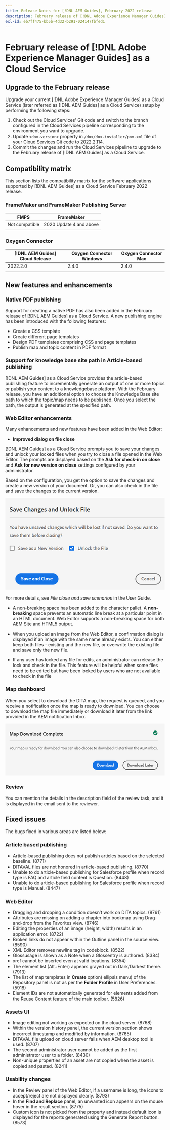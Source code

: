 ```yaml
---
title: Release Notes for [!DNL AEM Guides], February 2022 release
description: February release of [!DNL Adobe Experience Manager Guides] as a Cloud Service
exl-id: eb7ff475-bb5b-4d32-b291-024147fbfed1
---
```

# February release of [!DNL Adobe Experience Manager Guides] as a Cloud Service

## Upgrade to the February release

Upgrade your current [!DNL Adobe Experience Manager Guides] as a Cloud Service (later referred as [!DNL AEM Guides] as a Cloud Service) setup by performing the following steps:
1. Check out the Cloud Services' Git code and switch to the branch configured in the Cloud Services pipeline corresponding to the environment you want to upgrade.
2. Update `<dox.version>` property in `/dox/dox.installer/pom.xml` file of your Cloud Services Git code to 2022.2.114.
3. Commit the changes and run the Cloud Services pipeline to upgrade to the February release of [!DNL AEM Guides] as a Cloud Service.

## Compatibility matrix

This section lists the compatibility matrix for the software applications supported by [!DNL AEM Guides] as a Cloud Service February 2022 release. 

### FrameMaker and FrameMaker Publishing Server

| FMPS | FrameMaker |
| --- | --- |
| Not compatible | 2020 Update 4 and above |
| | |


### Oxygen Connector

| [!DNL AEM Guides] Cloud Release | Oxygen Connector Windows | Oxygen Connector Mac | 
| --- | --- | --- |
| 2022.2.0 | 2.4.0 | 2.4.0 | 
|  |  |  |  


## New features and enhancements

### Native PDF publishing

Support for creating a native PDF has also been added in the February release of [!DNL AEM Guides] as a Cloud Service. A new publishing engine has been introduced with the following features:
* Create a CSS template
* Create different page templates
* Design PDF templates comprising CSS and page templates
* Publish map and topic content in PDF format 

### Support for knowledge base site path in Article-based publishing

[!DNL AEM Guides] as a Cloud Service provides the article-based publishing feature to incrementally generate an output of one or more topics or publish your content to a knowledgebase platform. With the February release, you have an additional option to choose the Knowledge Base site path to which the topic/map needs to be published. Once you select the path, the output is generated at the specified path.  

### Web Editor enhancements

Many enhancements and new features have been added in the Web Editor:

* **Improved dialog on file close**

[!DNL AEM Guides] as a Cloud Service prompts you to save your changes and unlock your locked files when you try to close a file opened in the Web Editor. The prompts are displayed based on the **Ask for check-in on close** and **Ask for new version on close** settings configured by your administrator.

Based on the configuration, you get the option to save the changes and create a new version of your document. Or, you can also check in the file and save the changes to the current version.  

![File close](assets/file-close-save-changes-unlock.png)

For more details, see *File close and save scenarios* in the User Guide.

* A non-breaking space has been added to the character pallet.  A **non-breaking** space prevents an automatic line break at a particular point in an HTML document. Web Editor supports a non-breaking space for both AEM Site and HTML5 output.

* When you upload an image from the Web Editor, a confirmation dialog is displayed if an image with the same name already exists. You can either keep both files - existing and the new file, or overwrite the existing file and save only the new file.  

* If any user has locked any file for edits, an administrator can release the lock and check in the file. This feature will be helpful when some files need to be edited but have been locked by users who are not available to check in the file

### Map dashboard

When you select to download the DITA map, the request is queued, and you receive a notification once the map is ready to download. You can choose to download the map file immediately or download it later from the link provided in the AEM notification Inbox. 

![Map download](assets/download-map-prompt.png)

### Review

You can mention the details in the description field of the review task, and it is displayed in the email sent to the reviewer. 

## Fixed issues

The bugs fixed in various areas are listed below:

### Article based publishing

* Article-based publishing does not publish articles based on the selected baseline. (8771)
* DITAVAL files are not honored in article-based publishing. (8770)
* Unable to do article-based publishing for Salesforce profile when record type is FAQ and article field content is Question. (8448)
* Unable to do article-based publishing for Salesforce profile when record type is Manual. (8447)

### Web Editor

* Dragging and dropping a condition doesn’t work on DITA topics. (8761)
* Attributes are  missing on adding a chapter into bookmap using Drag-and-drop from the Favorites view. (8746)
* Editing the properties of an image (height, width) results in an application error. (8722)
* Broken links do not appear within the Outline panel in the source view. (8590)
* XML Editor removes newline tag in codeblock. (8522)
* Glossusage is shown as a Note when a Glossentry is authored. (8384)
* xref cannot be inserted even at valid locations. (8354)
* The element list (Alt+Enter) appears grayed out in Dark/Darkest theme. (7913)
* The list of map templates in **Create** option( ellipsis menu) of the Repository panel is not as per the **Folder Profile** in User Preferences. (5918)
* Element IDs are not automatically generated for elements added from the Reuse Content feature of the main toolbar. (5826)

### Assets UI

* Image editing not working as expected on the cloud server. (8768)
* Within the version history panel, the current version section shows incorrect timestamp and modified by information. (8765)
* DITAVAL file upload on cloud server fails when AEM desktop tool is used. (8707)
* The second administrator user cannot be added as the first administrator user to a folder. (8430)
* Non-unique properties of an asset are not copied when the asset is copied and pasted. (8241)

### Usability changes

* In the Review panel of the Web Editor, if a username is long, the icons to accept/reject are not displayed clearly. (8793)
* In the **Find and Replace** panel, an unwanted icon appears on the mouse hover in the result section. (8775)
* Custom icon is not picked from the property and instead default icon is displayed for the reports generated using the Generate Report button. (8573)

